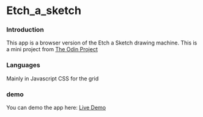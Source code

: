 # Etch_a_sketch

### Introduction
This app is a browser version of the Etch a Sketch drawing machine.
This is a mini project from [The Odin Project](https://www.theodinproject.com)

### Languages
Mainly in Javascript
CSS for the grid

### demo
You can demo the app here: [Live Demo](https://tbonnard.github.io/Etch_a_sketch/)
